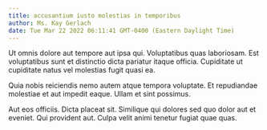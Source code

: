 ```yaml
---
title: accusantium iusto molestias in temporibus
author: Ms. Kay Gerlach
date: Tue Mar 22 2022 06:11:41 GMT-0400 (Eastern Daylight Time)
---
```

Ut omnis dolore aut tempore aut ipsa qui. Voluptatibus quas laboriosam. Est voluptatibus sunt et distinctio dicta pariatur itaque officia. Cupiditate ut cupiditate natus vel molestias fugit quasi ea.

 Quia nobis reiciendis nemo autem atque tempora voluptate. Et repudiandae molestiae et aut impedit eaque. Ullam et sint possimus.

 Aut eos officiis. Dicta placeat sit. Similique qui dolores sed quo dolor aut et eveniet. Qui provident aut. Culpa velit animi tenetur fugiat quae quas.